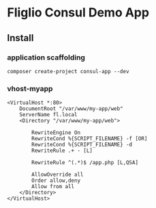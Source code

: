 # Fliglio Consul Demo App

## Install

### application scaffolding
	
	composer create-project consul-app --dev


### vhost-myapp

	<VirtualHost *:80>
	    DocumentRoot "/var/www/my-app/web"
	    ServerName fl.local
	    <Directory "/var/www/my-app/web">

	        RewriteEngine On
	        RewriteCond %{SCRIPT_FILENAME} -f [OR]
	        RewriteCond %{SCRIPT_FILENAME} -d
	        RewriteRule .+ - [L]

	        RewriteRule ^(.*)$ /app.php [L,QSA]

	        AllowOverride all
	        Order allow,deny
	        Allow from all
	    </Directory>
	</VirtualHost>


